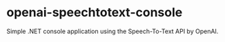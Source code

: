 # openai-speechtotext-console
Simple .NET console application using the Speech-To-Text API by OpenAI.
